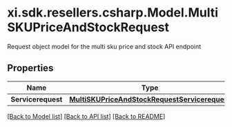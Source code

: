 # xi.sdk.resellers.csharp.Model.MultiSKUPriceAndStockRequest
Request object model for the multi sku price and stock API endpoint

## Properties

Name | Type | Description | Notes
------------ | ------------- | ------------- | -------------
**Servicerequest** | [**MultiSKUPriceAndStockRequestServicerequest**](MultiSKUPriceAndStockRequestServicerequest.md) |  | [optional] 

[[Back to Model list]](../README.md#documentation-for-models) [[Back to API list]](../README.md#documentation-for-api-endpoints) [[Back to README]](../README.md)

